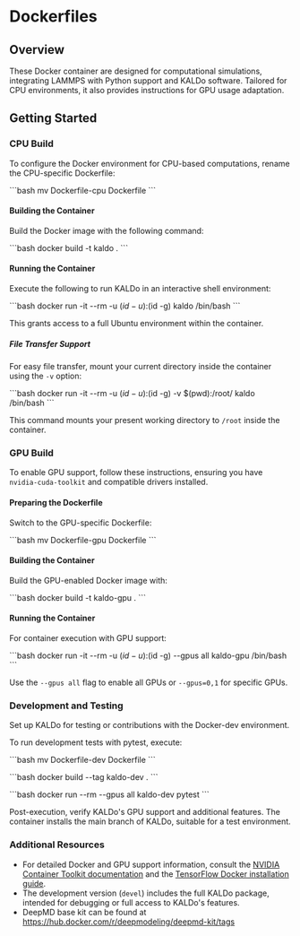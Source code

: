 
# Dockerfiles

## Overview
These Docker container are designed for computational simulations, integrating LAMMPS with Python support and KALDo software. Tailored for CPU environments, it also provides instructions for GPU usage adaptation.

## Getting Started

### CPU Build

To configure the Docker environment for CPU-based computations, rename the CPU-specific Dockerfile:

\```bash
mv Dockerfile-cpu Dockerfile
\```

#### Building the Container

Build the Docker image with the following command:

\```bash
docker build -t kaldo .
\```

#### Running the Container

Execute the following to run KALDo in an interactive shell environment:

\```bash
docker run -it --rm -u $(id -u):$(id -g) kaldo /bin/bash
\```

This grants access to a full Ubuntu environment within the container.

##### File Transfer Support

For easy file transfer, mount your current directory inside the container using the `-v` option:

\```bash
docker run -it --rm -u $(id -u):$(id -g) -v $(pwd):/root/ kaldo /bin/bash
\```

This command mounts your present working directory to `/root` inside the container.

### GPU Build

To enable GPU support, follow these instructions, ensuring you have `nvidia-cuda-toolkit` and compatible drivers installed.

#### Preparing the Dockerfile

Switch to the GPU-specific Dockerfile:

\```bash
mv Dockerfile-gpu Dockerfile
\```

#### Building the Container

Build the GPU-enabled Docker image with:

\```bash
docker build -t kaldo-gpu .
\```

#### Running the Container

For container execution with GPU support:

\```bash
docker run -it --rm -u $(id -u):$(id -g) --gpus all kaldo-gpu /bin/bash
\```

Use the `--gpus all` flag to enable all GPUs or `--gpus=0,1` for specific GPUs.

### Development and Testing

Set up KALDo for testing or contributions with the Docker-dev environment.

To run development tests with pytest, execute:

\```bash
mv Dockerfile-dev Dockerfile
\```

\```bash
docker build --tag kaldo-dev .
\```

\```bash
docker run --rm --gpus all kaldo-dev pytest
\```

Post-execution, verify KALDo's GPU support and additional features. The container installs the main branch of KALDo, suitable for a test environment.

### Additional Resources

- For detailed Docker and GPU support information, consult the [NVIDIA Container Toolkit documentation](https://docs.nvidia.com/datacenter/cloud-native/container-toolkit/install-guide.html) and the [TensorFlow Docker installation guide](https://www.tensorflow.org/install/docker).
- The development version (`devel`) includes the full KALDo package, intended for debugging or full access to KALDo's features.
- DeepMD base kit can be found at https://hub.docker.com/r/deepmodeling/deepmd-kit/tags
